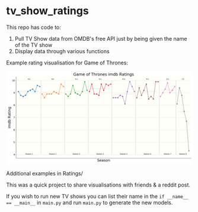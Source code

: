 # tv_show_ratings

This repo has code to:
1. Pull TV Show data from OMDB's free API just by being given the name of the TV show
2. Display data through various functions

Example rating visualisation for Game of Thrones:

<!--Default image size is 900 814-->
<p align="center">
<img src="Ratings/Game of Thrones imbd ratings.png"/>
</p>

Additional examples in Ratings/

This was a quick project to share visualisations with friends & a reddit post.

If you wish to run new TV shows you can list their name in the `if __name__ == __main__` in `main.py` and run `main.py` to generate the new models.
